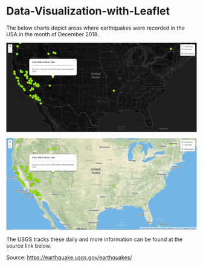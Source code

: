 # Data-Visualization-with-Leaflet
The below charts depict areas where earthquakes were recorded in the USA in the month of December 2018. 

![alt text](https://github.com/mccallkm/Data-Visualization-with-Leaflet/blob/master/darkmap.PNG)



![alt text](https://github.com/mccallkm/Data-Visualization-with-Leaflet/blob/master/streetmap.PNG)


The USGS tracks these daily and more information can be found at the source link below.

Source: https://earthquake.usgs.gov/earthquakes/

